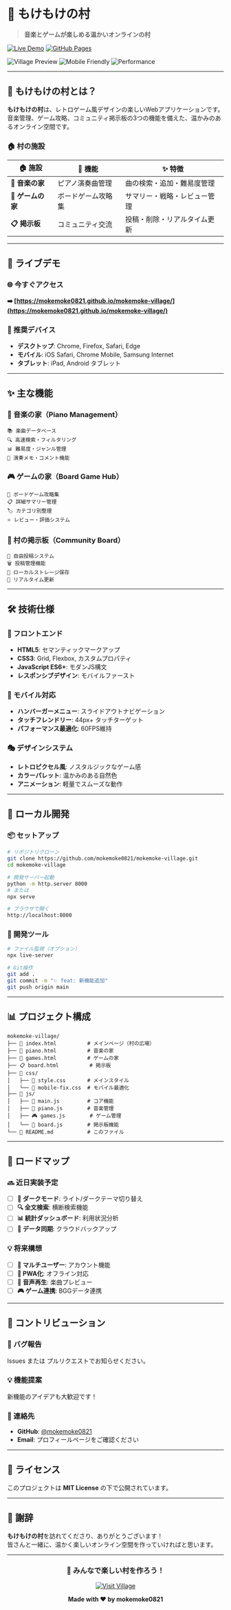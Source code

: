# 🌱 もけもけの村

> **音楽とゲームが楽しめる温かいオンラインの村**

[![Live Demo](https://img.shields.io/badge/Live%20Demo-もけもけの村-brightgreen?style=for-the-badge&logo=github)](https://mokemoke0821.github.io/mokemoke-village/)
[![GitHub Pages](https://img.shields.io/badge/GitHub%20Pages-deployed-success?style=for-the-badge&logo=github)](https://github.com/mokemoke0821/mokemoke-village)

![Village Preview](https://img.shields.io/badge/Status-Live%20🌟-brightgreen)
![Mobile Friendly](https://img.shields.io/badge/Mobile-Friendly%20📱-blue)
![Performance](https://img.shields.io/badge/Performance-Optimized%20⚡-orange)

---

## 🎯 もけもけの村とは？

**もけもけの村**は、レトロゲーム風デザインの楽しいWebアプリケーションです。  
音楽管理、ゲーム攻略、コミュニティ掲示板の3つの機能を備えた、温かみのあるオンライン空間です。

### 🏠 村の施設

| 🏠 施設 | 📝 機能 | ✨ 特徴 |
|---------|---------|---------|
| **🎹 音楽の家** | ピアノ演奏曲管理 | 曲の検索・追加・難易度管理 |
| **🎲 ゲームの家** | ボードゲーム攻略集 | サマリー・戦略・レビュー管理 |
| **📋 掲示板** | コミュニティ交流 | 投稿・削除・リアルタイム更新 |

---

## 🚀 ライブデモ

### 🌐 今すぐアクセス
**➡️ [https://mokemoke0821.github.io/mokemoke-village/](https://mokemoke0821.github.io/mokemoke-village/)**

### 📱 推奨デバイス
- **デスクトップ**: Chrome, Firefox, Safari, Edge
- **モバイル**: iOS Safari, Chrome Mobile, Samsung Internet
- **タブレット**: iPad, Android タブレット

---

## ✨ 主な機能

### 🎵 音楽の家（Piano Management）
```
📚 楽曲データベース
🔍 高速検索・フィルタリング  
📊 難易度・ジャンル管理
📝 演奏メモ・コメント機能
```

### 🎮 ゲームの家（Board Game Hub）
```
🎲 ボードゲーム攻略集
📋 詳細サマリー管理
🏷️ カテゴリ別整理
⭐ レビュー・評価システム
```

### 💬 村の掲示板（Community Board）
```
📝 自由投稿システム
🗑️ 投稿管理機能
💾 ローカルストレージ保存
🔄 リアルタイム更新
```

---

## 🛠️ 技術仕様

### 🎨 フロントエンド
- **HTML5**: セマンティックマークアップ
- **CSS3**: Grid, Flexbox, カスタムプロパティ
- **JavaScript ES6+**: モダンJS構文
- **レスポンシブデザイン**: モバイルファースト

### 📱 モバイル対応
- **ハンバーガーメニュー**: スライドアウトナビゲーション
- **タッチフレンドリー**: 44px+ タッチターゲット
- **パフォーマンス最適化**: 60FPS維持

### 🎭 デザインシステム
- **レトロピクセル風**: ノスタルジックなゲーム感
- **カラーパレット**: 温かみのある自然色
- **アニメーション**: 軽量でスムーズな動作

---

## 🚦 ローカル開発

### 📦 セットアップ
```bash
# リポジトリクローン
git clone https://github.com/mokemoke0821/mokemoke-village.git
cd mokemoke-village

# 開発サーバー起動
python -m http.server 8000
# または
npx serve

# ブラウザで開く
http://localhost:8000
```

### 🔧 開発ツール
```bash
# ファイル監視（オプション）
npx live-server

# Git操作
git add .
git commit -m "✨ feat: 新機能追加"
git push origin main
```

---

## 📊 プロジェクト構成

```
mokemoke-village/
├── 📄 index.html          # メインページ（村の広場）
├── 🎹 piano.html          # 音楽の家
├── 🎲 games.html          # ゲームの家  
├── 📋 board.html          # 掲示板
├── 📁 css/
│   ├── 🎨 style.css       # メインスタイル
│   └── 📱 mobile-fix.css  # モバイル最適化
├── 📁 js/
│   ├── 🚀 main.js         # コア機能
│   ├── 🎵 piano.js        # 音楽管理
│   ├── 🎮 games.js        # ゲーム管理
│   └── 💬 board.js        # 掲示板機能
└── 📝 README.md           # このファイル
```

---

## 🎯 ロードマップ

### 🔜 近日実装予定
- [ ] **🌙 ダークモード**: ライト/ダークテーマ切り替え
- [ ] **🔍 全文検索**: 横断検索機能
- [ ] **📊 統計ダッシュボード**: 利用状況分析
- [ ] **🔄 データ同期**: クラウドバックアップ

### 💡 将来構想
- [ ] **👥 マルチユーザー**: アカウント機能
- [ ] **📱 PWA化**: オフライン対応
- [ ] **🎵 音声再生**: 楽曲プレビュー
- [ ] **🎮 ゲーム連携**: BGGデータ連携

---

## 🤝 コントリビューション

### 🐛 バグ報告
Issues または プルリクエストでお知らせください。

### 💡 機能提案
新機能のアイデアも大歓迎です！

### 📧 連絡先
- **GitHub**: [@mokemoke0821](https://github.com/mokemoke0821)
- **Email**: プロフィールページをご確認ください

---

## 📜 ライセンス

このプロジェクトは **MIT License** の下で公開されています。

---

## 🙏 謝辞

**もけもけの村**を訪れてくださり、ありがとうございます！  
皆さんと一緒に、温かく楽しいオンライン空間を作っていければと思います。

---

<div align="center">

### 🌱 みんなで楽しい村を作ろう！

[![Visit Village](https://img.shields.io/badge/🏠%20Visit-もけもけの村-brightgreen?style=for-the-badge)](https://mokemoke0821.github.io/mokemoke-village/)

**Made with ❤️ by mokemoke0821**

</div> 